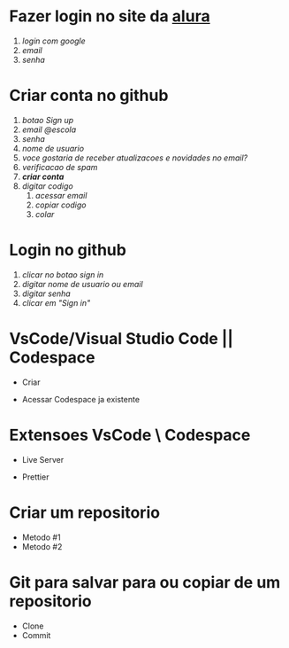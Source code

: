 # Fazer login no site da [alura](https://cursos.alura.com.br/edutech)
1.  *login com google*
2.  *email*
3.  *senha*

# Criar conta no github
1.  *botao Sign up*
2.  *email @escola*
3.  *senha*
4.  *nome de usuario*
5.  *voce gostaria de receber atualizacoes e novidades no email?*
6.  *verificacao de spam*
7.  ***criar conta***
8.  *digitar codigo*
    1.  *acessar email*
    2.  *copiar codigo*
    3.  *colar*

# Login no github
1.  *clicar no botao sign in*
2.  *digitar nome de usuario ou email*
3.  *digitar senha*
4.  *clicar em "Sign in"*

# VsCode/Visual Studio Code ||  Codespace
  
  - Criar
  
  - Acessar Codespace ja existente


# Extensoes VsCode \\ Codespace
  - Live Server
  
  - Prettier


# Criar um repositorio
  - Metodo #1
  - Metodo #2


# Git para salvar para ou copiar de um repositorio
  - Clone
  - Commit
